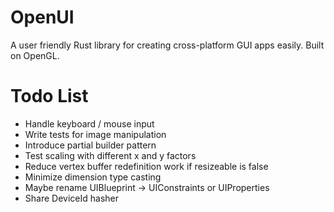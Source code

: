 # OpenUI
A user friendly Rust library for creating cross-platform GUI apps easily. Built on OpenGL.

# Todo List
* Handle keyboard / mouse input
* Write tests for image manipulation
* Introduce partial builder pattern
* Test scaling with different x and y factors
* Reduce vertex buffer redefinition work if resizeable is false
* Minimize dimension type casting
* Maybe rename UIBlueprint -> UIConstraints or UIProperties
* Share DeviceId hasher